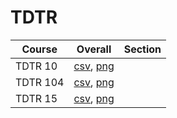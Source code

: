 # TDTR

| Course | Overall | Section |
| ------ | ------- | ------- |
| TDTR 10 | [csv](https://github.com/UCSD-Historical-Enrollment-Data/2025Winter/blob/main/overall/TDTR%2010.csv), [png](https://raw.githubusercontent.com/UCSD-Historical-Enrollment-Data/2025Winter/main/plot_overall/TDTR%2010.png) |  |
| TDTR 104 | [csv](https://github.com/UCSD-Historical-Enrollment-Data/2025Winter/blob/main/overall/TDTR%20104.csv), [png](https://raw.githubusercontent.com/UCSD-Historical-Enrollment-Data/2025Winter/main/plot_overall/TDTR%20104.png) |  |
| TDTR 15 | [csv](https://github.com/UCSD-Historical-Enrollment-Data/2025Winter/blob/main/overall/TDTR%2015.csv), [png](https://raw.githubusercontent.com/UCSD-Historical-Enrollment-Data/2025Winter/main/plot_overall/TDTR%2015.png) |  |

